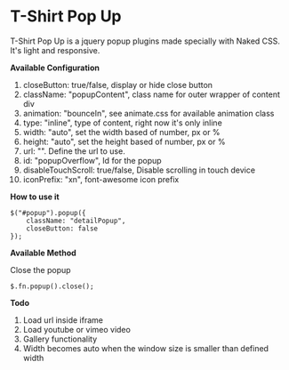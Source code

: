 T-Shirt Pop Up
==============

T-Shirt Pop Up is a jquery popup plugins made specially with Naked CSS. It's light and responsive.

**Available Configuration**

1. closeButton: true/false, display or hide close button
2. className: "popupContent", class name for outer wrapper of content div
3. animation: "bounceIn", see animate.css for available animation class
4. type: "inline", type of content, right now it's only inline
5. width: "auto", set the width based of number, px or %
6. height: "auto", set the height based of number, px or %
7. url: "". Define the url to use.
8. id: "popupOverflow", Id for the popup
9. disableTouchScroll: true/false, Disable scrolling in touch device
10. iconPrefix: "xn", font-awesome icon prefix

**How to use it**

	$("#popup").popup({
		className: "detailPopup",
		closeButton: false
	});

**Available Method**

Close the popup

	$.fn.popup().close();

**Todo**

1. Load url inside iframe
2. Load youtube or vimeo video
3. Gallery functionality
4. Width becomes auto when the window size is smaller than defined width
